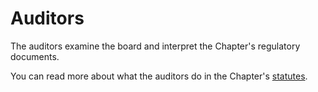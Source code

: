 # Auditors

The auditors examine the board and interpret the Chapter's regulatory documents.

You can read more about what the auditors do in the Chapter's [statutes](https://styrdokument.datasektionen.se/stadgar).
